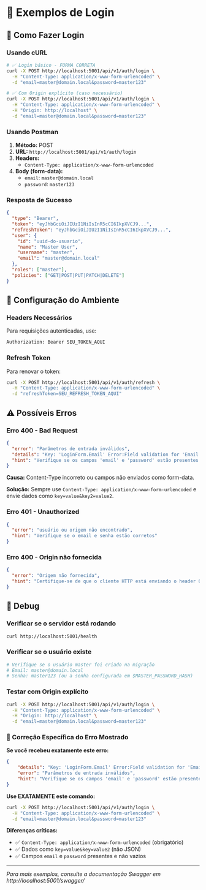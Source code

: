 # 📝 Exemplos de Login

## 🚀 Como Fazer Login

### Usando cURL

```bash
# ✅ Login básico - FORMA CORRETA
curl -X POST http://localhost:5001/api/v1/auth/login \
  -H "Content-Type: application/x-www-form-urlencoded" \
  -d "email=master@domain.local&password=master123"

# ✅ Com Origin explícito (caso necessário)
curl -X POST http://localhost:5001/api/v1/auth/login \
  -H "Content-Type: application/x-www-form-urlencoded" \
  -H "Origin: http://localhost" \
  -d "email=master@domain.local&password=master123"
```

### Usando Postman

1. **Método:** POST
2. **URL:** `http://localhost:5001/api/v1/auth/login`
3. **Headers:**
   - `Content-Type: application/x-www-form-urlencoded`
4. **Body (form-data):**
   - `email`: `master@domain.local`
   - `password`: `master123`

### Resposta de Sucesso

```json
{
  "type": "Bearer",
  "token": "eyJhbGciOiJIUzI1NiIsInR5cCI6IkpXVCJ9...",
  "refreshToken": "eyJhbGciOiJIUzI1NiIsInR5cCI6IkpXVCJ9...",
  "user": {
    "id": "uuid-do-usuario",
    "name": "Master User",
    "username": "master",
    "email": "master@domain.local"
  },
  "roles": ["master"],
  "policies": ["GET|POST|PUT|PATCH|DELETE"]
}
```

## 🔧 Configuração do Ambiente

### Headers Necessários

Para requisições autenticadas, use:
```bash
Authorization: Bearer SEU_TOKEN_AQUI
```

### Refresh Token

Para renovar o token:
```bash
curl -X POST http://localhost:5001/api/v1/auth/refresh \
  -H "Content-Type: application/x-www-form-urlencoded" \
  -d "refreshToken=SEU_REFRESH_TOKEN_AQUI"
```

## ⚠️ Possíveis Erros

### Erro 400 - Bad Request
```json
{
  "error": "Parâmetros de entrada inválidos",
  "details": "Key: 'LoginForm.Email' Error:Field validation for 'Email' failed on the 'required' tag\nKey: 'LoginForm.Password' Error:Field validation for 'Password' failed on the 'required' tag",
  "hint": "Verifique se os campos 'email' e 'password' estão presentes no form-data"
}
```

**Causa:** Content-Type incorreto ou campos não enviados como form-data.

**Solução:** Sempre use `Content-Type: application/x-www-form-urlencoded` e envie dados como `key=value&key2=value2`.

### Erro 401 - Unauthorized
```json
{
  "error": "usuário ou origem não encontrado",
  "hint": "Verifique se o email e senha estão corretos"
}
```

### Erro 400 - Origin não fornecida
```json
{
  "error": "Origem não fornecida",
  "hint": "Certifique-se de que o cliente HTTP está enviando o header Origin ou configure localhost como padrão"
}
```

## 🐛 Debug

### Verificar se o servidor está rodando
```bash
curl http://localhost:5001/health
```

### Verificar se o usuário existe
```bash
# Verifique se o usuário master foi criado na migração
# Email: master@domain.local
# Senha: master123 (ou a senha configurada em $MASTER_PASSWORD_HASH)
```

### Testar com Origin explícito
```bash
curl -X POST http://localhost:5001/api/v1/auth/login \
  -H "Content-Type: application/x-www-form-urlencoded" \
  -H "Origin: http://localhost" \
  -d "email=master@domain.local&password=master123"
```

### 🔧 Correção Específica do Erro Mostrado

**Se você recebeu exatamente este erro:**
```json
{
	"details": "Key: 'LoginForm.Email' Error:Field validation for 'Email' failed on the 'required' tag\nKey: 'LoginForm.Password' Error:Field validation for 'Password' failed on the 'required' tag",
	"error": "Parâmetros de entrada inválidos",
	"hint": "Verifique se os campos 'email' e 'password' estão presentes no form-data"
}
```

**Use EXATAMENTE este comando:**
```bash
curl -X POST http://localhost:5001/api/v1/auth/login \
  -H "Content-Type: application/x-www-form-urlencoded" \
  -d "email=master@domain.local&password=master123"
```

**Diferenças críticas:**
- ✅ `Content-Type: application/x-www-form-urlencoded` (obrigatório)
- ✅ Dados como `key=value&key=value2` (não JSON)
- ✅ Campos `email` e `password` presentes e não vazios

---
*Para mais exemplos, consulte a documentação Swagger em http://localhost:5001/swagger/*
